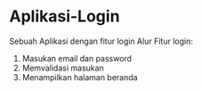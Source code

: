 # Aplikasi-Login
Sebuah Aplikasi dengan fitur login
Alur Fitur login:
1. Masukan email dan password
2. Memvalidasi masukan
3. Menampilkan halaman beranda
